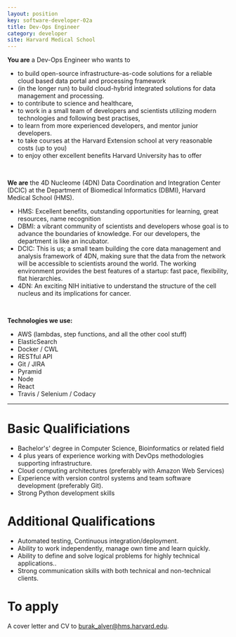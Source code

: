 ```yaml
---
layout: position
key: software-developer-02a
title: Dev-Ops Engineer
category: developer
site: Harvard Medical School
---
```


**You are** a Dev-Ops Engineer who wants to

- to build open-source infrastructure-as-code solutions for a reliable cloud based data portal and processing framework
- (in the longer run) to build cloud-hybrid integrated solutions for data management and processing.
- to contribute to science and healthcare,
- to work in a small team of developers and scientists utilizing modern technologies and following best practises, 
- to learn from more experienced developers, and mentor junior developers.
- to take courses at the Harvard Extension school at very reasonable costs (up to you)
- to enjoy other excellent benefits Harvard University has to offer

<br>

**We are** the 4D Nucleome (4DN) Data Coordination and Integration Center
(DCIC) at the Department of Biomedical Informatics (DBMI), Harvard
Medical School (HMS).

- HMS: Excellent benefits, outstanding opportunities for learning, great resources, name recognition
- DBMI: a vibrant community of scientists and developers whose goal is to advance the boundaries of knowledge. For our developers, the department is like an incubator.
- DCIC: This is us; a small team building the core data management and analysis framework of 4DN, making sure that the data from the network will be accessible to scientists around the world. The working environment provides the best features of a startup: fast pace, flexibility, flat hierarchies.
- 4DN: An exciting NIH initiative to understand the structure of the cell nucleus and its implications for cancer.

<br>

**Technologies we use:**

- AWS (lambdas, step functions, and all the other cool stuff)
- ElasticSearch
- Docker / CWL
- RESTful API
- Git / JIRA
- Pyramid
- Node
- React
- Travis / Selenium / Codacy

-----------

# Basic Qualificiations
- Bachelor's' degree in Computer Science, Bioinformatics or related field
- 4 plus years of experience working with DevOps methodologies supporting infrastructure.
- Cloud computing architectures (preferably with Amazon Web Services)
- Experience with version control systems and team software development (preferably Git).
- Strong Python development skills

# Additional Qualifications
- Automated testing, Continuous integration/deployment.
- Ability to work independently, manage own time and learn quickly. 
- Ability to define and solve logical problems for highly technical applications.. 
- Strong communication skills with both technical and non-technical clients. 

# To apply
A cover letter and CV to [burak_alver@hms.harvard.edu](mailto:burak_alver@hms.harvard.edu).
